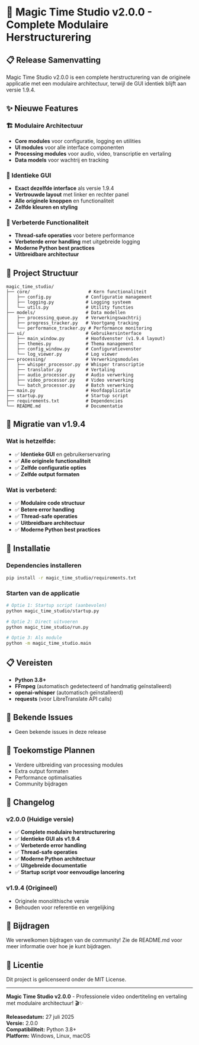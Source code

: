 # 🎉 Magic Time Studio v2.0.0 - Complete Modulaire Herstructurering

## 📋 Release Samenvatting

Magic Time Studio v2.0.0 is een complete herstructurering van de originele applicatie met een modulaire architectuur, terwijl de GUI identiek blijft aan versie 1.9.4.

## ✨ Nieuwe Features

### 🏗️ Modulaire Architectuur
- **Core modules** voor configuratie, logging en utilities
- **UI modules** voor alle interface componenten
- **Processing modules** voor audio, video, transcriptie en vertaling
- **Data models** voor wachtrij en tracking

### 🎯 Identieke GUI
- **Exact dezelfde interface** als versie 1.9.4
- **Vertrouwde layout** met linker en rechter panel
- **Alle originele knoppen** en functionaliteit
- **Zelfde kleuren en styling**

### 🚀 Verbeterde Functionaliteit
- **Thread-safe operaties** voor betere performance
- **Verbeterde error handling** met uitgebreide logging
- **Moderne Python best practices**
- **Uitbreidbare architectuur**

## 📁 Project Structuur

```
magic_time_studio/
├── core/                      # Kern functionaliteit
│   ├── config.py             # Configuratie management
│   ├── logging.py            # Logging systeem
│   └── utils.py              # Utility functies
├── models/                   # Data modellen
│   ├── processing_queue.py   # Verwerkingswachtrij
│   ├── progress_tracker.py   # Voortgang tracking
│   └── performance_tracker.py # Performance monitoring
├── ui/                       # Gebruikersinterface
│   ├── main_window.py        # Hoofdvenster (v1.9.4 layout)
│   ├── themes.py             # Thema management
│   ├── config_window.py      # Configuratievenster
│   └── log_viewer.py         # Log viewer
├── processing/               # Verwerkingsmodules
│   ├── whisper_processor.py  # Whisper transcriptie
│   ├── translator.py         # Vertaling
│   ├── audio_processor.py    # Audio verwerking
│   ├── video_processor.py    # Video verwerking
│   └── batch_processor.py    # Batch verwerking
├── main.py                   # Hoofdapplicatie
├── startup.py                # Startup script
├── requirements.txt          # Dependencies
└── README.md                 # Documentatie
```

## 🔄 Migratie van v1.9.4

### Wat is hetzelfde:
- ✅ **Identieke GUI** en gebruikerservaring
- ✅ **Alle originele functionaliteit**
- ✅ **Zelfde configuratie opties**
- ✅ **Zelfde output formaten**

### Wat is verbeterd:
- ✅ **Modulaire code structuur**
- ✅ **Betere error handling**
- ✅ **Thread-safe operaties**
- ✅ **Uitbreidbare architectuur**
- ✅ **Moderne Python best practices**

## 🚀 Installatie

### Dependencies installeren
```bash
pip install -r magic_time_studio/requirements.txt
```

### Starten van de applicatie
```bash
# Optie 1: Startup script (aanbevolen)
python magic_time_studio/startup.py

# Optie 2: Direct uitvoeren
python magic_time_studio/run.py

# Optie 3: Als module
python -m magic_time_studio.main
```

## 📋 Vereisten

- **Python 3.8+**
- **FFmpeg** (automatisch gedetecteerd of handmatig geïnstalleerd)
- **openai-whisper** (automatisch geïnstalleerd)
- **requests** (voor LibreTranslate API calls)

## 🐛 Bekende Issues

- Geen bekende issues in deze release

## 🔮 Toekomstige Plannen

- Verdere uitbreiding van processing modules
- Extra output formaten
- Performance optimalisaties
- Community bijdragen

## 📝 Changelog

### v2.0.0 (Huidige versie)
- ✅ **Complete modulaire herstructurering**
- ✅ **Identieke GUI als v1.9.4**
- ✅ **Verbeterde error handling**
- ✅ **Thread-safe operaties**
- ✅ **Moderne Python architectuur**
- ✅ **Uitgebreide documentatie**
- ✅ **Startup script voor eenvoudige lancering**

### v1.9.4 (Origineel)
- Originele monolithische versie
- Behouden voor referentie en vergelijking

## 🤝 Bijdragen

We verwelkomen bijdragen van de community! Zie de README.md voor meer informatie over hoe je kunt bijdragen.

## 📄 Licentie

Dit project is gelicenseerd onder de MIT License.

---

**Magic Time Studio v2.0.0** - Professionele video ondertiteling en vertaling met modulaire architectuur! 🎬✨

**Releasedatum:** 27 juli 2025  
**Versie:** 2.0.0  
**Compatibiliteit:** Python 3.8+  
**Platform:** Windows, Linux, macOS 